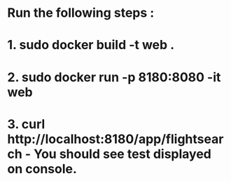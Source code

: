 # Run the following steps :

# 1. sudo docker build -t web .

# 2. sudo docker run -p 8180:8080 -it web 

# 3. curl http://localhost:8180/app/flightsearch - You should see test displayed on console.

